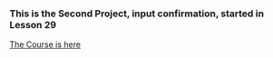 ### This is the Second Project, input confirmation, started in Lesson 29
[The Course is here](https://www.udemy.com/the-complete-guide-to-angular-2/learn/v4/content)